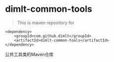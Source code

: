 # dimlt-common-tools
> This is maven repository for 
```
<dependency>
    <groupId>com.github.dimlt</groupId>
    <artifactId>dimlt-common-tools</artifactId>
</dependency>
```

公共工具类的Maven仓库
